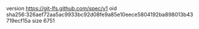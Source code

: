 version https://git-lfs.github.com/spec/v1
oid sha256:326aef72aa5ac9933bc92d08fe9a85e10eece5804192ba898013b43719ecf15a
size 6751
